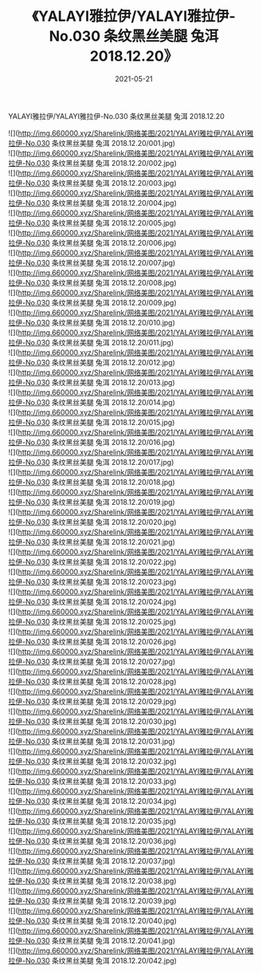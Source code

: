 ﻿---
layout: post
title:  《YALAYI雅拉伊/YALAYI雅拉伊-No.030 条纹黑丝美腿 兔洱 2018.12.20》
date:   2021-05-21
img: http://img.660000.xyz/Sharelink/网络美图/2021/YALAYI雅拉伊/YALAYI雅拉伊-No.030 条纹黑丝美腿 兔洱 2018.12.20/000.jpg
categories: [美女, 清纯, 唯美]
---

YALAYI雅拉伊/YALAYI雅拉伊-No.030 条纹黑丝美腿 兔洱 2018.12.20

 ![](http://img.660000.xyz/Sharelink/网络美图/2021/YALAYI雅拉伊/YALAYI雅拉伊-No.030 条纹黑丝美腿 兔洱 2018.12.20/001.jpg) <br>![](http://img.660000.xyz/Sharelink/网络美图/2021/YALAYI雅拉伊/YALAYI雅拉伊-No.030 条纹黑丝美腿 兔洱 2018.12.20/002.jpg) <br>![](http://img.660000.xyz/Sharelink/网络美图/2021/YALAYI雅拉伊/YALAYI雅拉伊-No.030 条纹黑丝美腿 兔洱 2018.12.20/003.jpg) <br>![](http://img.660000.xyz/Sharelink/网络美图/2021/YALAYI雅拉伊/YALAYI雅拉伊-No.030 条纹黑丝美腿 兔洱 2018.12.20/004.jpg) <br>![](http://img.660000.xyz/Sharelink/网络美图/2021/YALAYI雅拉伊/YALAYI雅拉伊-No.030 条纹黑丝美腿 兔洱 2018.12.20/005.jpg) <br>![](http://img.660000.xyz/Sharelink/网络美图/2021/YALAYI雅拉伊/YALAYI雅拉伊-No.030 条纹黑丝美腿 兔洱 2018.12.20/006.jpg) <br>![](http://img.660000.xyz/Sharelink/网络美图/2021/YALAYI雅拉伊/YALAYI雅拉伊-No.030 条纹黑丝美腿 兔洱 2018.12.20/007.jpg) <br>![](http://img.660000.xyz/Sharelink/网络美图/2021/YALAYI雅拉伊/YALAYI雅拉伊-No.030 条纹黑丝美腿 兔洱 2018.12.20/008.jpg) <br>![](http://img.660000.xyz/Sharelink/网络美图/2021/YALAYI雅拉伊/YALAYI雅拉伊-No.030 条纹黑丝美腿 兔洱 2018.12.20/009.jpg) <br>![](http://img.660000.xyz/Sharelink/网络美图/2021/YALAYI雅拉伊/YALAYI雅拉伊-No.030 条纹黑丝美腿 兔洱 2018.12.20/010.jpg) <br>![](http://img.660000.xyz/Sharelink/网络美图/2021/YALAYI雅拉伊/YALAYI雅拉伊-No.030 条纹黑丝美腿 兔洱 2018.12.20/011.jpg) <br>![](http://img.660000.xyz/Sharelink/网络美图/2021/YALAYI雅拉伊/YALAYI雅拉伊-No.030 条纹黑丝美腿 兔洱 2018.12.20/012.jpg) <br>![](http://img.660000.xyz/Sharelink/网络美图/2021/YALAYI雅拉伊/YALAYI雅拉伊-No.030 条纹黑丝美腿 兔洱 2018.12.20/013.jpg) <br>![](http://img.660000.xyz/Sharelink/网络美图/2021/YALAYI雅拉伊/YALAYI雅拉伊-No.030 条纹黑丝美腿 兔洱 2018.12.20/014.jpg) <br>![](http://img.660000.xyz/Sharelink/网络美图/2021/YALAYI雅拉伊/YALAYI雅拉伊-No.030 条纹黑丝美腿 兔洱 2018.12.20/015.jpg) <br>![](http://img.660000.xyz/Sharelink/网络美图/2021/YALAYI雅拉伊/YALAYI雅拉伊-No.030 条纹黑丝美腿 兔洱 2018.12.20/016.jpg) <br>![](http://img.660000.xyz/Sharelink/网络美图/2021/YALAYI雅拉伊/YALAYI雅拉伊-No.030 条纹黑丝美腿 兔洱 2018.12.20/017.jpg) <br>![](http://img.660000.xyz/Sharelink/网络美图/2021/YALAYI雅拉伊/YALAYI雅拉伊-No.030 条纹黑丝美腿 兔洱 2018.12.20/018.jpg) <br>![](http://img.660000.xyz/Sharelink/网络美图/2021/YALAYI雅拉伊/YALAYI雅拉伊-No.030 条纹黑丝美腿 兔洱 2018.12.20/019.jpg) <br>![](http://img.660000.xyz/Sharelink/网络美图/2021/YALAYI雅拉伊/YALAYI雅拉伊-No.030 条纹黑丝美腿 兔洱 2018.12.20/020.jpg) <br>![](http://img.660000.xyz/Sharelink/网络美图/2021/YALAYI雅拉伊/YALAYI雅拉伊-No.030 条纹黑丝美腿 兔洱 2018.12.20/021.jpg) <br>![](http://img.660000.xyz/Sharelink/网络美图/2021/YALAYI雅拉伊/YALAYI雅拉伊-No.030 条纹黑丝美腿 兔洱 2018.12.20/022.jpg) <br>![](http://img.660000.xyz/Sharelink/网络美图/2021/YALAYI雅拉伊/YALAYI雅拉伊-No.030 条纹黑丝美腿 兔洱 2018.12.20/023.jpg) <br>![](http://img.660000.xyz/Sharelink/网络美图/2021/YALAYI雅拉伊/YALAYI雅拉伊-No.030 条纹黑丝美腿 兔洱 2018.12.20/024.jpg) <br>![](http://img.660000.xyz/Sharelink/网络美图/2021/YALAYI雅拉伊/YALAYI雅拉伊-No.030 条纹黑丝美腿 兔洱 2018.12.20/025.jpg) <br>![](http://img.660000.xyz/Sharelink/网络美图/2021/YALAYI雅拉伊/YALAYI雅拉伊-No.030 条纹黑丝美腿 兔洱 2018.12.20/026.jpg) <br>![](http://img.660000.xyz/Sharelink/网络美图/2021/YALAYI雅拉伊/YALAYI雅拉伊-No.030 条纹黑丝美腿 兔洱 2018.12.20/027.jpg) <br>![](http://img.660000.xyz/Sharelink/网络美图/2021/YALAYI雅拉伊/YALAYI雅拉伊-No.030 条纹黑丝美腿 兔洱 2018.12.20/028.jpg) <br>![](http://img.660000.xyz/Sharelink/网络美图/2021/YALAYI雅拉伊/YALAYI雅拉伊-No.030 条纹黑丝美腿 兔洱 2018.12.20/029.jpg) <br>![](http://img.660000.xyz/Sharelink/网络美图/2021/YALAYI雅拉伊/YALAYI雅拉伊-No.030 条纹黑丝美腿 兔洱 2018.12.20/030.jpg) <br>![](http://img.660000.xyz/Sharelink/网络美图/2021/YALAYI雅拉伊/YALAYI雅拉伊-No.030 条纹黑丝美腿 兔洱 2018.12.20/031.jpg) <br>![](http://img.660000.xyz/Sharelink/网络美图/2021/YALAYI雅拉伊/YALAYI雅拉伊-No.030 条纹黑丝美腿 兔洱 2018.12.20/032.jpg) <br>![](http://img.660000.xyz/Sharelink/网络美图/2021/YALAYI雅拉伊/YALAYI雅拉伊-No.030 条纹黑丝美腿 兔洱 2018.12.20/033.jpg) <br>![](http://img.660000.xyz/Sharelink/网络美图/2021/YALAYI雅拉伊/YALAYI雅拉伊-No.030 条纹黑丝美腿 兔洱 2018.12.20/034.jpg) <br>![](http://img.660000.xyz/Sharelink/网络美图/2021/YALAYI雅拉伊/YALAYI雅拉伊-No.030 条纹黑丝美腿 兔洱 2018.12.20/035.jpg) <br>![](http://img.660000.xyz/Sharelink/网络美图/2021/YALAYI雅拉伊/YALAYI雅拉伊-No.030 条纹黑丝美腿 兔洱 2018.12.20/036.jpg) <br>![](http://img.660000.xyz/Sharelink/网络美图/2021/YALAYI雅拉伊/YALAYI雅拉伊-No.030 条纹黑丝美腿 兔洱 2018.12.20/037.jpg) <br>![](http://img.660000.xyz/Sharelink/网络美图/2021/YALAYI雅拉伊/YALAYI雅拉伊-No.030 条纹黑丝美腿 兔洱 2018.12.20/038.jpg) <br>![](http://img.660000.xyz/Sharelink/网络美图/2021/YALAYI雅拉伊/YALAYI雅拉伊-No.030 条纹黑丝美腿 兔洱 2018.12.20/039.jpg) <br>![](http://img.660000.xyz/Sharelink/网络美图/2021/YALAYI雅拉伊/YALAYI雅拉伊-No.030 条纹黑丝美腿 兔洱 2018.12.20/040.jpg) <br>![](http://img.660000.xyz/Sharelink/网络美图/2021/YALAYI雅拉伊/YALAYI雅拉伊-No.030 条纹黑丝美腿 兔洱 2018.12.20/041.jpg) <br>![](http://img.660000.xyz/Sharelink/网络美图/2021/YALAYI雅拉伊/YALAYI雅拉伊-No.030 条纹黑丝美腿 兔洱 2018.12.20/042.jpg) <br>